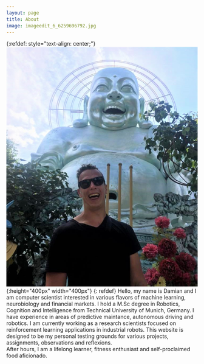```yaml
---
layout: page
title: About
image: imageedit_6_6259696792.jpg
--- 
```

{:refdef: style="text-align: center;"}
![My Image](/assets/me_blog.jpg){:height="400px" width="400px"}
{: refdef}
Hello, my name is Damian and I am computer scientist interested in various flavors of machine learning, neurobiology and financial markets. I hold a M.Sc degree in Robotics, Cognition and Intelligence from Technical University of Munich, Germany. I have experience in areas of predictive maintance, autonomous driving and robotics. I am currently working as a research scientists focused on reinforcement learning applications  in industrial robots.
This website is designed to be my personal testing grounds for various projects, assignments, observations and reflexions.   
After hours, I am a lifelong learner, fitness enthusiast and self-proclaimed food aficionado.
